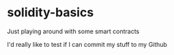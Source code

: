# solidity-basics
Just playing around with some smart contracts

I'd really like to test if I can commit my stuff to my Github